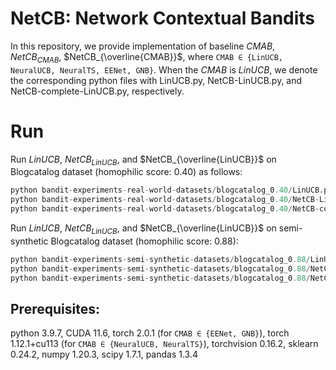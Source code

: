 # NetCB: Network Contextual Bandits
In this repository, we provide implementation of baseline $CMAB$, $NetCB_{CMAB}$, $NetCB_{\overline{CMAB}}$, where `CMAB ∈ {LinUCB, NeuralUCB, NeuralTS, EENet, GNB}`. When the $CMAB$ is $LinUCB$, we denote the corresponding python files with LinUCB.py, NetCB-LinUCB.py, and NetCB-complete-LinUCB.py, respectively. 
# Run
Run $LinUCB$, $NetCB_{LinUCB}$, and $NetCB_{\overline{LinUCB}}$ on Blogcatalog dataset (homophilic score: 0.40) as follows:
```python
python bandit-experiments-real-world-datasets/blogcatalog_0.40/LinUCB.py
python bandit-experiments-real-world-datasets/blogcatalog_0.40/NetCB-LinUCB.py
python bandit-experiments-real-world-datasets/blogcatalog_0.40/NetCB-complete-LinUCB.py
```
Run $LinUCB$, $NetCB_{LinUCB}$, and $NetCB_{\overline{LinUCB}}$ on semi-synthetic Blogcatalog dataset (homophilic score: 0.88):
```python
python bandit-experiments-semi-synthetic-datasets/blogcatalog_0.88/LinUCB.py
python bandit-experiments-semi-synthetic-datasets/blogcatalog_0.88/NetCB-LinUCB.py
python bandit-experiments-semi-synthetic-datasets/blogcatalog_0.88/NetCB-complete-LinUCB.py
```

## Prerequisites: 
python 3.9.7, CUDA 11.6, torch 2.0.1 (for `CMAB ∈ {EENet, GNB}`), torch 1.12.1+cu113 (for `CMAB ∈ {NeuralUCB, NeuralTS}`), torchvision 0.16.2, sklearn 0.24.2, numpy 1.20.3, scipy 1.7.1, pandas 1.3.4



